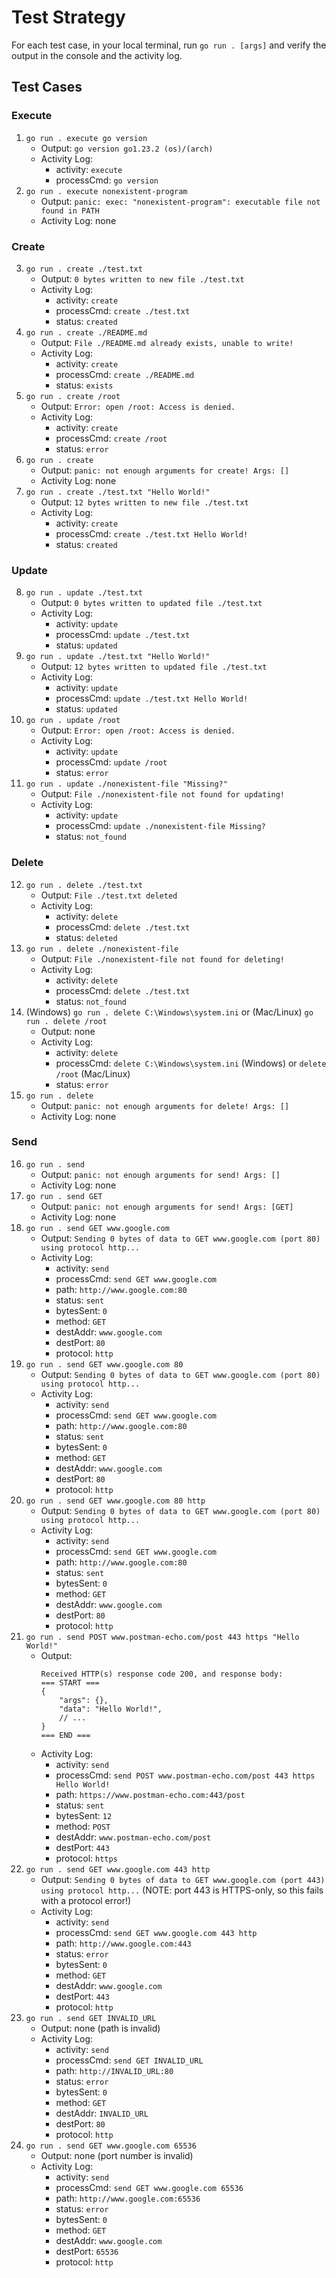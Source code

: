 # Test Strategy

For each test case, in your local terminal, run `go run . [args]` and verify the output in the console and the activity log.

## Test Cases

### Execute

1. `go run . execute go version`
    - Output: `go version go1.23.2 (os)/(arch)`
    - Activity Log:
        - activity: `execute`
        - processCmd: `go version`
2. `go run . execute nonexistent-program`
    - Output: `panic: exec: "nonexistent-program": executable file not found in PATH`
    - Activity Log: none

### Create

3. `go run . create ./test.txt`
    - Output: `0 bytes written to new file ./test.txt`
    - Activity Log:
        - activity: `create`
        - processCmd: `create ./test.txt`
        - status: `created`
4. `go run . create ./README.md`
    - Output: `File ./README.md already exists, unable to write!`
    - Activity Log:
        - activity: `create`
        - processCmd: `create ./README.md`
        - status: `exists`
5. `go run . create /root`
    - Output: `Error: open /root: Access is denied.`
    - Activity Log:
        - activity: `create`
        - processCmd: `create /root`
        - status: `error`
6. `go run . create`
    - Output: `panic: not enough arguments for create! Args: []`
    - Activity Log: none
7. `go run . create ./test.txt "Hello World!"`
    - Output: `12 bytes written to new file ./test.txt`
    - Activity Log:
        - activity: `create`
        - processCmd: `create ./test.txt Hello World!`
        - status: `created`

### Update

8. `go run . update ./test.txt`
    - Output: `0 bytes written to updated file ./test.txt`
    - Activity Log:
        - activity: `update`
        - processCmd: `update ./test.txt`
        - status: `updated`
9. `go run . update ./test.txt "Hello World!"`
    - Output: `12 bytes written to updated file ./test.txt`
    - Activity Log:
        - activity: `update`
        - processCmd: `update ./test.txt Hello World!`
        - status: `updated`
10. `go run . update /root`
    - Output: `Error: open /root: Access is denied.`
    - Activity Log:
        - activity: `update`
        - processCmd: `update /root`
        - status: `error`
11. `go run . update ./nonexistent-file "Missing?"`
    - Output: `File ./nonexistent-file not found for updating!`
    - Activity Log:
        - activity: `update`
        - processCmd: `update ./nonexistent-file Missing?`
        - status: `not_found`

### Delete

12. `go run . delete ./test.txt`
    - Output: `File ./test.txt deleted`
    - Activity Log:
        - activity: `delete`
        - processCmd: `delete ./test.txt`
        - status: `deleted`
13. `go run . delete ./nonexistent-file`
    - Output: `File ./nonexistent-file not found for deleting!`
    - Activity Log:
        - activity: `delete`
        - processCmd: `delete ./test.txt`
        - status: `not_found`
14. (Windows) `go run . delete C:\Windows\system.ini` or (Mac/Linux) `go run . delete /root`
    - Output: none
    - Activity Log:
        - activity: `delete`
        - processCmd: `delete C:\Windows\system.ini` (Windows) or `delete /root` (Mac/Linux)
        - status: `error`
15. `go run . delete`
    - Output: `panic: not enough arguments for delete! Args: []`
    - Activity Log: none

### Send

16. `go run . send`
    - Output: `panic: not enough arguments for send! Args: []`
    - Activity Log: none
17. `go run . send GET`
    - Output: `panic: not enough arguments for send! Args: [GET]`
    - Activity Log: none
18. `go run . send GET www.google.com`
    - Output: `Sending 0 bytes of data to GET www.google.com (port 80) using protocol http...`
    - Activity Log:
        - activity: `send`
        - processCmd: `send GET www.google.com`
        - path: `http://www.google.com:80`
        - status: `sent`
        - bytesSent: `0`
        - method: `GET`
        - destAddr: `www.google.com`
        - destPort: `80`
        - protocol: `http`
19. `go run . send GET www.google.com 80`
    - Output: `Sending 0 bytes of data to GET www.google.com (port 80) using protocol http...`
    - Activity Log:
        - activity: `send`
        - processCmd: `send GET www.google.com`
        - path: `http://www.google.com:80`
        - status: `sent`
        - bytesSent: `0`
        - method: `GET`
        - destAddr: `www.google.com`
        - destPort: `80`
        - protocol: `http`
20. `go run . send GET www.google.com 80 http`
    - Output: `Sending 0 bytes of data to GET www.google.com (port 80) using protocol http...`
    - Activity Log:
        - activity: `send`
        - processCmd: `send GET www.google.com`
        - path: `http://www.google.com:80`
        - status: `sent`
        - bytesSent: `0`
        - method: `GET`
        - destAddr: `www.google.com`
        - destPort: `80`
        - protocol: `http`
21. `go run . send POST www.postman-echo.com/post 443 https "Hello World!"`
    - Output:
        ```
        Received HTTP(s) response code 200, and response body:
        === START ===
        {
            "args": {},
            "data": "Hello World!",
            // ...
        }
        === END ===
        ```
    - Activity Log:
        - activity: `send`
        - processCmd: `send POST www.postman-echo.com/post 443 https Hello World!`
        - path: `https://www.postman-echo.com:443/post`
        - status: `sent`
        - bytesSent: `12`
        - method: `POST`
        - destAddr: `www.postman-echo.com/post`
        - destPort: `443`
        - protocol: `https`
23. `go run . send GET www.google.com 443 http`
    - Output: `Sending 0 bytes of data to GET www.google.com (port 443) using protocol http...` (NOTE: port 443 is HTTPS-only, so this fails with a protocol error!)
    - Activity Log:
        - activity: `send`
        - processCmd: `send GET www.google.com 443 http`
        - path: `http://www.google.com:443`
        - status: `error`
        - bytesSent: `0`
        - method: `GET`
        - destAddr: `www.google.com`
        - destPort: `443`
        - protocol: `http`
24. `go run . send GET INVALID_URL`
    - Output: none (path is invalid)
    - Activity Log:
        - activity: `send`
        - processCmd: `send GET INVALID_URL`
        - path: `http://INVALID_URL:80`
        - status: `error`
        - bytesSent: `0`
        - method: `GET`
        - destAddr: `INVALID_URL`
        - destPort: `80`
        - protocol: `http`
25. `go run . send GET www.google.com 65536`
    - Output: none (port number is invalid)
    - Activity Log:
        - activity: `send`
        - processCmd: `send GET www.google.com 65536`
        - path: `http://www.google.com:65536`
        - status: `error`
        - bytesSent: `0`
        - method: `GET`
        - destAddr: `www.google.com`
        - destPort: `65536`
        - protocol: `http`
